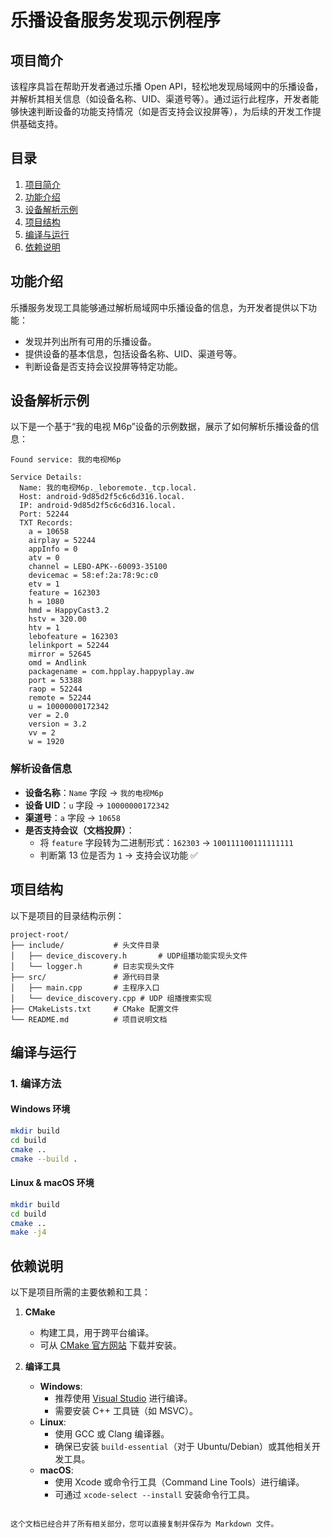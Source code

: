 
# 乐播设备服务发现示例程序

## 项目简介

该程序具旨在帮助开发者通过乐播 Open API，轻松地发现局域网中的乐播设备，并解析其相关信息（如设备名称、UID、渠道号等）。通过运行此程序，开发者能够快速判断设备的功能支持情况（如是否支持会议投屏等），为后续的开发工作提供基础支持。

## 目录

1. [项目简介](#项目简介)
2. [功能介绍](#功能介绍)
3. [设备解析示例](#设备解析示例)
4. [项目结构](#项目结构)
5. [编译与运行](#编译与运行)
6. [依赖说明](#依赖说明)

## 功能介绍

乐播服务发现工具能够通过解析局域网中乐播设备的信息，为开发者提供以下功能：

- 发现并列出所有可用的乐播设备。
- 提供设备的基本信息，包括设备名称、UID、渠道号等。
- 判断设备是否支持会议投屏等特定功能。

## 设备解析示例

以下是一个基于“我的电视 M6p”设备的示例数据，展示了如何解析乐播设备的信息：

```plaintext
Found service: 我的电视M6p

Service Details:
  Name: 我的电视M6p._leboremote._tcp.local.
  Host: android-9d85d2f5c6c6d316.local.
  IP: android-9d85d2f5c6c6d316.local.
  Port: 52244
  TXT Records:
    a = 10658
    airplay = 52244
    appInfo = 0
    atv = 0
    channel = LEBO-APK--60093-35100
    devicemac = 58:ef:2a:78:9c:c0
    etv = 1
    feature = 162303
    h = 1080
    hmd = HappyCast3.2
    hstv = 320.00
    htv = 1
    lebofeature = 162303
    lelinkport = 52244
    mirror = 52645
    omd = Andlink
    packagename = com.hpplay.happyplay.aw
    port = 53388
    raop = 52244
    remote = 52244
    u = 10000000172342
    ver = 2.0
    version = 3.2
    vv = 2
    w = 1920
```

### 解析设备信息

- **设备名称**：`Name` 字段 → `我的电视M6p`
- **设备 UID**：`u` 字段 → `10000000172342`
- **渠道号**：`a` 字段 → `10658`
- **是否支持会议（文档投屏）**：
  - 将 `feature` 字段转为二进制形式：`162303` → `100111100111111111`
  - 判断第 13 位是否为 `1` → 支持会议功能 ✅

## 项目结构

以下是项目的目录结构示例：

```
project-root/
├── include/           # 头文件目录
│   ├── device_discovery.h       # UDP组播功能实现头文件
│   └── logger.h       # 日志实现头文件
├── src/               # 源代码目录
│   ├── main.cpp       # 主程序入口
│   └── device_discovery.cpp # UDP 组播搜索实现
├── CMakeLists.txt     # CMake 配置文件
└── README.md          # 项目说明文档
```

## 编译与运行

### 1. 编译方法

#### Windows 环境

```bash
mkdir build
cd build
cmake ..
cmake --build .
```

#### Linux & macOS 环境

```bash
mkdir build
cd build
cmake ..
make -j4
```

## 依赖说明

以下是项目所需的主要依赖和工具：

1. **CMake**
   - 构建工具，用于跨平台编译。
   - 可从 [CMake 官方网站](https://cmake.org/) 下载并安装。

2. **编译工具**
   - **Windows**: 
     - 推荐使用 [Visual Studio](https://visualstudio.microsoft.com/) 进行编译。
     - 需要安装 C++ 工具链（如 MSVC）。
   - **Linux**:
     - 使用 GCC 或 Clang 编译器。
     - 确保已安装 `build-essential`（对于 Ubuntu/Debian）或其他相关开发工具。
   - **macOS**:
     - 使用 Xcode 或命令行工具（Command Line Tools）进行编译。
     - 可通过 `xcode-select --install` 安装命令行工具。
```

这个文档已经合并了所有相关部分，您可以直接复制并保存为 Markdown 文件。